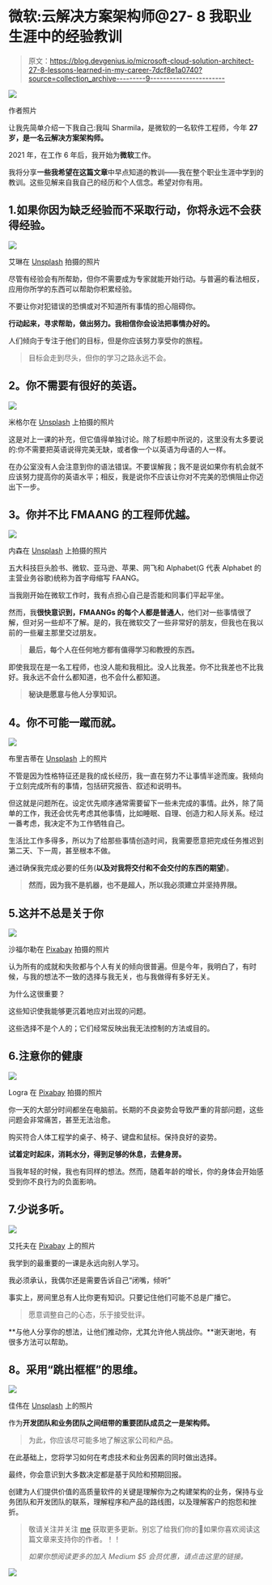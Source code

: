 # 微软:云解决方案架构师@27- 8 我职业生涯中的经验教训

> 原文：<https://blog.devgenius.io/microsoft-cloud-solution-architect-27-8-lessons-learned-in-my-career-7dcf8e1a0740?source=collection_archive---------9----------------------->

![](img/73ab4d4312ace93b785792dd604a202b.png)

作者照片

让我先简单介绍一下我自己:我叫 Sharmila，是微软的一名软件工程师，今年 **27 岁，是一名云解决方案架构师。**

2021 年，在工作 6 年后，我开始为**微软**工作。

我将分享**一些我希望在这篇文章**中早点知道的教训——我在整个职业生涯中学到的教训。这些见解来自我自己的经历和个人信念。希望对你有用。

## 1.如果你因为缺乏经验而不采取行动，你将永远不会获得经验。

![](img/d896b6684379adb2d903f69638459cea.png)

艾琳在 [Unsplash](https://unsplash.com/photos/5d5DSRQ5dUc) 拍摄的照片

尽管有经验会有所帮助，但你不需要成为专家就能开始行动。与普遍的看法相反，应用你所学的东西可以帮助你积累经验。

不要让你对犯错误的恐惧或对不知道所有事情的担心阻碍你。

**行动起来，寻求帮助，做出努力。我相信你会设法把事情办好的。**

人们倾向于专注于他们的目标，但是你应该努力享受你的旅程。

> 目标会走到尽头，但你的学习之路永远不会。

## **2。你不需要有很好的英语。**

![](img/563928bba01d44d6f8f3633e05d56010.png)

米格尔在 [Unsplash](https://unsplash.com/photos/RfiBK6Y_upQ) 上拍摄的照片

这是对上一课的补充，但它值得单独讨论。除了标题中所说的，这里没有太多要说的:你不需要把英语说得完美无缺，或者像一个以英语为母语的人一样。

在办公室没有人会注意到你的语法错误。不要误解我；我不是说如果你有机会就不应该努力提高你的英语水平；相反，我是说你不应该让你对不完美的恐惧阻止你迈出下一步。

## **3。你并不比 FMAANG 的工程师优越。**

![](img/b45670a9cdf92941c54d67e33565475e.png)

内森在 [Unsplash](https://unsplash.com/photos/eZIzlTVgqNU) 上拍摄的照片

五大科技巨头脸书、微软、亚马逊、苹果、网飞和 Alphabet(G 代表 Alphabet 的主营业务谷歌)统称为首字母缩写 FAANG。

当我刚开始在微软工作时，我有点担心自己是否能和同事们平起平坐。

然而，我**很快意识到，FMAANGs 的每个人都是普通人**，他们对一些事情很了解，但对另一些却不了解。是的，我在微软交了一些非常好的朋友，但我也在我以前的一些雇主那里交过朋友。

> **最后，每个人在任何地方都有值得学习和教授的东西。**

即使我现在是一名工程师，也没人能和我相比。没人比我差。你不比我差也不比我好。我永远不会什么都知道，也不会什么都知道。

> **秘诀是愿意与他人分享知识。**

## **4。你不可能一蹴而就。**

![](img/d8742bd104dec968ed66ef9176cede07.png)

布里吉蒂在 [Unsplash](https://unsplash.com/photos/EAay7Aj4jbc) 上的照片

不管是因为性格特征还是我的成长经历，我一直在努力不让事情半途而废。我倾向于立刻完成所有的事情，包括研究报告、叙述和说明书。

但这就是问题所在。设定优先顺序通常需要留下一些未完成的事情。此外，除了简单的工作，我还会优先考虑其他事情，比如睡眠、自理、创造力和人际关系。经过一番考虑，我决定不为工作牺牲自己。

生活比工作多得多，所以为了给那些事情创造时间，我需要愿意把完成任务推迟到第二天、下一周，甚至根本不做。

通过确保我完成必要的任务(**以及对我将交付和不会交付的东西的期望**)。

> **然而，因为我不是机器，也不是超人，所以我必须建立并坚持界限。**

## 5.这并不总是关于你

![](img/4ba16717f0c833a60480d2dea038e0ed.png)

沙福尔勒在 [Pixabay](https://pixabay.com/illustrations/stone-push-overcoming-obstacle-2127669/) 拍摄的照片

认为所有的成就和失败都与个人有关的倾向很普遍。但是今年，我明白了，有时候，与我的想法不一致的选择与我无关，也与我做得有多好无关。

为什么这很重要？

这些知识使我能够更沉着地应对出现的问题。

这些选择不是个人的；它们经常反映出我无法控制的方法或目的。

## 6.注意你的健康

![](img/97d26886f495a53fca531e1715855bb8.png)

Logra 在 [Pixabay](https://pixabay.com/photos/yoga-fitness-exercise-health-body-3053487/) 拍摄的照片

你一天的大部分时间都坐在电脑前。长期的不良姿势会导致严重的背部问题，这些问题会非常痛苦，甚至无法治愈。

购买符合人体工程学的桌子、椅子、键盘和鼠标。保持良好的姿势。

**试着定时起床，消耗水分，得到足够的休息，去健身房。**

当我年轻的时候，我也有同样的想法。然而，随着年龄的增长，你的身体会开始感受到你不良行为的负面影响。

## 7.少说多听。

![](img/6a8bf62d9aa9a92648cc7317084cfa08.png)

艾托夫在 [Pixabay](https://pixabay.com/photos/conversation-talk-bird-blue-tit-3513843/) 上的照片

我学到的最重要的一课是永远向别人学习。

我必须承认，我偶尔还是需要告诉自己“闭嘴，倾听”

事实上，房间里总有人比你更有知识。只要记住他们可能不总是广播它。

> 愿意调整自己的心态，乐于接受批评。

**与他人分享你的想法，让他们推动你，尤其允许他人挑战你。**谢天谢地，有很多方法可以帮助。

## **8。采用“跳出框框”的思维。**

![](img/420ae51026c6619216bbb345185c6eb6.png)

佳伟在 [Unsplash](https://unsplash.com/photos/W-ypTC6R7_k) 上的照片

作为**开发团队和业务团队之间纽带的重要团队成员之一是架构师。**

> 为此，你应该尽可能多地了解这家公司和产品。

在此基础上，您将学习如何在考虑技术和业务因素的同时做出选择。

最终，你会意识到大多数决定都是基于风险和预期回报。

创建为人们提供价值的高质量软件的关键是理解你为之构建架构的业务，保持与业务团队和开发团队的联系，理解程序和产品的路线图，以及理解客户的抱怨和挫折。

> 敬请关注并关注 [me](https://medium.com/@musunurusharmila/) 获取更多更新。别忘了给我们你的👏如果你喜欢阅读这篇文章来支持你的作者。！！
> 
> *如果你想阅读更多的加入 Medium $5 会员优惠，请点击这里的链接。*

![](img/22747f3ef44618528b7fe111c840ce92.png)